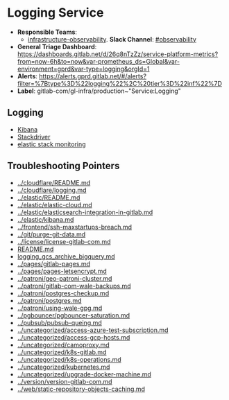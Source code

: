 <!-- MARKER: do not edit this section directly. Edit services/service-catalog.yml then run scripts/generate-docs -->
#  Logging Service

* **Responsible Teams**:
  * [infrastructure-observability](https://about.gitlab.com/handbook/engineering/infrastructure/team/reliability/). **Slack Channel**: [#observability](https://gitlab.slack.com/archives/observability)
* **General Triage Dashboard**: https://dashboards.gitlab.net/d/26q8nTzZz/service-platform-metrics?from=now-6h&to=now&var-prometheus_ds=Global&var-environment=gprd&var-type=logging&orgId=1
* **Alerts**: https://alerts.gprd.gitlab.net/#/alerts?filter=%7Btype%3D%22logging%22%2C%20tier%3D%22inf%22%7D
* **Label**: gitlab-com/gl-infra/production~"Service:Logging"

## Logging

* [Kibana](https://log.gprd.gitlab.net/app/kibana)
* [Stackdriver](https://console.cloud.google.com/logs/viewer?project=gitlab-production)
* [elastic stack monitoring](https://00a4ef3362214c44a044feaa539b4686.us-central1.gcp.cloud.es.io:9243/app/monitoring#/home?_g=(cluster_uuid:RM2uqM76TnWT3JL5n5NzCw))

## Troubleshooting Pointers

* [../cloudflare/README.md](../cloudflare/README.md)
* [../cloudflare/logging.md](../cloudflare/logging.md)
* [../elastic/README.md](../elastic/README.md)
* [../elastic/elastic-cloud.md](../elastic/elastic-cloud.md)
* [../elastic/elasticsearch-integration-in-gitlab.md](../elastic/elasticsearch-integration-in-gitlab.md)
* [../elastic/kibana.md](../elastic/kibana.md)
* [../frontend/ssh-maxstartups-breach.md](../frontend/ssh-maxstartups-breach.md)
* [../git/purge-git-data.md](../git/purge-git-data.md)
* [../license/license-gitlab-com.md](../license/license-gitlab-com.md)
* [README.md](README.md)
* [logging_gcs_archive_bigquery.md](logging_gcs_archive_bigquery.md)
* [../pages/gitlab-pages.md](../pages/gitlab-pages.md)
* [../pages/pages-letsencrypt.md](../pages/pages-letsencrypt.md)
* [../patroni/geo-patroni-cluster.md](../patroni/geo-patroni-cluster.md)
* [../patroni/gitlab-com-wale-backups.md](../patroni/gitlab-com-wale-backups.md)
* [../patroni/postgres-checkup.md](../patroni/postgres-checkup.md)
* [../patroni/postgres.md](../patroni/postgres.md)
* [../patroni/using-wale-gpg.md](../patroni/using-wale-gpg.md)
* [../pgbouncer/pgbouncer-saturation.md](../pgbouncer/pgbouncer-saturation.md)
* [../pubsub/pubsub-queing.md](../pubsub/pubsub-queing.md)
* [../uncategorized/access-azure-test-subscription.md](../uncategorized/access-azure-test-subscription.md)
* [../uncategorized/access-gcp-hosts.md](../uncategorized/access-gcp-hosts.md)
* [../uncategorized/camoproxy.md](../uncategorized/camoproxy.md)
* [../uncategorized/k8s-gitlab.md](../uncategorized/k8s-gitlab.md)
* [../uncategorized/k8s-operations.md](../uncategorized/k8s-operations.md)
* [../uncategorized/kubernetes.md](../uncategorized/kubernetes.md)
* [../uncategorized/upgrade-docker-machine.md](../uncategorized/upgrade-docker-machine.md)
* [../version/version-gitlab-com.md](../version/version-gitlab-com.md)
* [../web/static-repository-objects-caching.md](../web/static-repository-objects-caching.md)
<!-- END_MARKER -->
